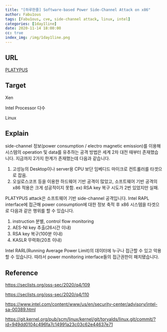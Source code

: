 ```yaml
---
title: "[하루한줄] Software-based Power Side-Channel Attack on x86"
author: Fabu1ous
tags: [Fabu1ous, cve, side-channel attack, linux, intel]
categories: [1day1line]
date: 2020-11-14 18:00:00
cc: true
index_img: /img/1day1line.png
---
```




## URL

[PLATYPUS](https://platypusattack.com/)



## Target

Xen

Intel Processor 다수

Linux



## Explain

side-channel 정보(power consumption / electro magnetic emission)를 이용해 시스템의 operation 및 data를 유추하는 공격 방법은 세계 2차 대전 때부터 존재했습니다. 지금까지 2가지 한계가 존재했는데 다음과 같습니다.

1. 고성능의 Desktop이나 server용 CPU 보단 임베디드 마이크로 컨트롤러를 타겟으로 잡음.
2. 오실로스코프 등을 이용한 하드웨어 기반 공격이 많았고, 소프트웨어 기반 공격의 x86 적용은 크게 성공적이지 못함. ex) RSA key 복구 시도가 2번 있었지만 실패.



PLATYPUS attack은 소프트웨어 기반 side-channel 공격입니다. Intel RAPL interface에 접근해 power consumption에 대한 정보 축적 후 x86 시스템을 타겟으로 다음과 같은 행위를 할 수 있습니다.

1. instruction 분별, control flow monitoring
2. AES-NI key 추출(26시간 이내)
3. RSA key 복구(100분 이내)
4. KASLR 무력화(20초 이내)



Intel RARL(Running Average Power Limit)의 데이터에 누구나 접근할 수 있고 악용할 수 있습니다. 따라서 power monitoring interface들의 접근권한이 패치됐습니다.



## Reference 

https://seclists.org/oss-sec/2020/q4/109

https://seclists.org/oss-sec/2020/q4/110

https://www.intel.com/content/www/us/en/security-center/advisory/intel-sa-00389.html

https://git.kernel.org/pub/scm/linux/kernel/git/torvalds/linux.git/commit/?id=949dd0104c496fa7c14991a23c03c62e44637e71